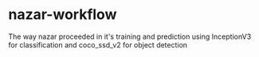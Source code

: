 # nazar-workflow
The way nazar proceeded in it's training and prediction using InceptionV3 for classification and coco_ssd_v2 for object detection
